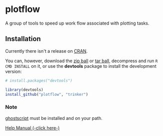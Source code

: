 plotflow
========

A group of tools to speed up work flow associated with plotting tasks.

## Installation

Currently there isn't a release on [CRAN](http://cran.r-project.org/).


You can, however, download the [zip ball](https://github.com/trinker/plotflow/zipball/master) or [tar ball](https://github.com/trinker/plotflow/tarball/master), decompress and run `R CMD INSTALL` on it, or use the **devtools** package to install the development version:

```r
# install.packages("devtools")

library(devtools)
install_github("plotflow", "trinker")
```

### Note
[ghostscript](http://www.ghostscript.com/) must be installed and on your path.

[Help Manual (-click here-)](https://dl.dropbox.com/u/61803503/plotflow.pdf)


